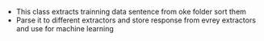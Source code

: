 * This class extracts trainning data sentence from oke folder sort them 
 *	Parse it to different extractors and store response from evrey extractors and use for machine learning
